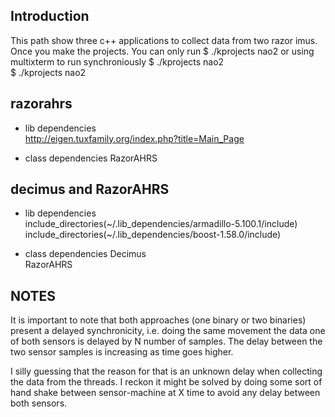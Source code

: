 
Introduction
---
This path show three c++ applications to collect data from two razor imus.
Once you make the projects. You can only run
    $ ./kprojects nao2
or
using multixterm to run synchroniously
    $ ./kprojects nao2  
    $ ./kprojects nao2  


razorahrs
---

* lib dependencies  
  http://eigen.tuxfamily.org/index.php?title=Main_Page


* class dependencies
  RazorAHRS  


decimus and RazorAHRS
---

* lib dependencies  
  include_directories(~/.lib_dependencies/armadillo-5.100.1/include)  
  include_directories(~/.lib_dependencies/boost-1.58.0/include)  

* class dependencies
  Decimus  
  RazorAHRS  



NOTES
---


It is important to note that both approaches (one binary or two binaries) present a delayed synchronicity, i.e.
doing the same movement the data one of both sensors is delayed by N number of samples.
The delay between the two sensor samples is increasing as time goes higher.

I silly guessing that  the reason for that is an unknown delay when collecting the data from the threads.
I reckon it might be solved by doing some sort of hand shake
between sensor-machine at X time to avoid any delay between both sensors.
